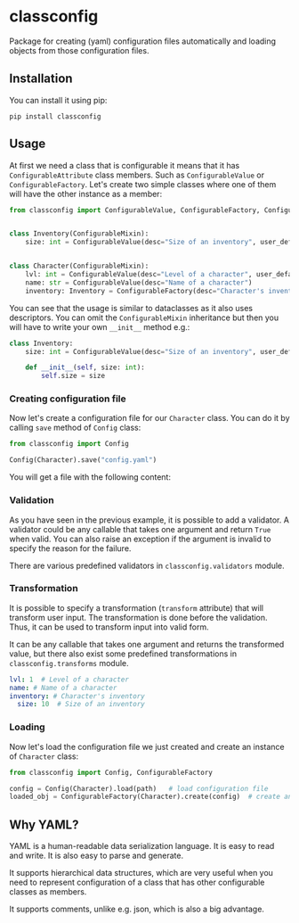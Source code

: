 # classconfig
Package for creating (yaml) configuration files automatically and loading objects from those configuration files.

## Installation
You can install it using pip:

    pip install classconfig

## Usage
At first we need a class that is configurable it means that it has `ConfigurableAttribute` class members. Such as
`ConfigurableValue` or `ConfigurableFactory`. Let's create two simple classes where one of them will have the other 
instance as a member:

```python
from classconfig import ConfigurableValue, ConfigurableFactory, ConfigurableMixin


class Inventory(ConfigurableMixin):
    size: int = ConfigurableValue(desc="Size of an inventory", user_default=10, validator=lambda x: x > 0)


class Character(ConfigurableMixin):
    lvl: int = ConfigurableValue(desc="Level of a character", user_default=1, validator=lambda x: x > 0)
    name: str = ConfigurableValue(desc="Name of a character")
    inventory: Inventory = ConfigurableFactory(desc="Character's inventory", cls_type=Inventory)

```

You can see that the usage is similar to dataclasses as it also uses descriptors. You can omit the `ConfigurableMixin`
inheritance but then you will have to write your own `__init__` method e.g.:

```python
class Inventory:
    size: int = ConfigurableValue(desc="Size of an inventory", user_default=10, validator=lambda x: x > 0)

    def __init__(self, size: int):
        self.size = size
```

### Creating configuration file
Now let's create a configuration file for our `Character` class. You can do it by calling `save` method of `Config` class:

```python
from classconfig import Config

Config(Character).save("config.yaml")
```

You will get a file with the following content:

### Validation
As you have seen in the previous example, it is possible to add a validator. 
A validator could be any callable that takes one argument and return `True` when valid. 
You can also raise an exception if the argument is invalid to specify the reason for the failure.

There are various predefined validators in `classconfig.validators` module.

### Transformation
It is possible to specify a transformation (`transform` attribute) that will transform user input. The transformation
is done before the validation. Thus, it can be used to transform input into valid form.

It can be any callable that takes one argument and returns the transformed value, but there also exist some predefined
transformations in `classconfig.transforms` module.


```yaml
lvl: 1  # Level of a character
name: # Name of a character
inventory: # Character's inventory
  size: 10  # Size of an inventory
```

### Loading
Now let's load the configuration file we just created and create an instance of `Character` class:

```python
from classconfig import Config, ConfigurableFactory

config = Config(Character).load(path)   # load configuration file
loaded_obj = ConfigurableFactory(Character).create(config)  # create an instance of Character class
```

## Why YAML?
YAML is a human-readable data serialization language. It is easy to read and write. It is also easy to parse and
generate.

It supports hierarchical data structures, which are very useful when you need to represent configuration 
of a class that has other configurable classes as members.

It supports comments, unlike e.g. json, which is also a big advantage.

